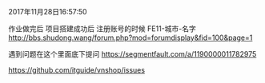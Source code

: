 2017年11月28日16:57:50

作业做完后
项目搭建成功后
注册账号的时候
FE11-城市-名字
http://bbs.shudong.wang/forum.php?mod=forumdisplay&fid=100&page=1

遇到问题在这个里面底下提问
https://segmentfault.com/a/1190000011782975

https://github.com/itguide/vnshop/issues
